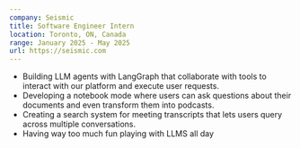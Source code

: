 ```yaml
---
company: Seismic
title: Software Engineer Intern
location: Toronto, ON, Canada
range: January 2025 - May 2025
url: https://seismic.com
---
```

- Building LLM agents with LangGraph that collaborate with tools to interact with our platform and execute user requests.
- Developing a notebook mode where users can ask questions about their documents and even transform them into podcasts.
- Creating a search system for meeting transcripts that lets users query across multiple conversations.
- Having way too much fun playing with LLMS all day